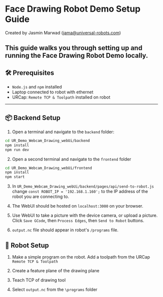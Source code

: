 # Face Drawing Robot Demo Setup Guide
Created by Jasmin Marwad (jama@universal-robots.com)

This guide walks you through setting up and running the Face Drawing Robot Demo locally.
---
## 🛠️ Prerequisites
- `Node.js` and `npm` installed
- Laptop connected to robot with ethernet
- URCap: `Remote TCP & Toolpath` installed on robot
---
## 📦 Backend Setup
1. Open a terminal and navigate to the `backend` folder:
```bash
cd UR_Demo_Webcam_Drawing_webUi/backend
npm install
npm run dev
```
2. Open a second terminal and navigate to the `frontend` folder
```bash
cd UR_Demo_Webcam_Drawing_webUi/frontend
npm install
npm start
```
3. In `UR_Demo_Webcam_Drawing_webUi/backend/pages/api/send-to-robot.js` change `const ROBOT_IP = '192.168.1.160';` to the IP address of the robot you are connecting to. 

4. The WebUI should be hosted on `localhost:3000` on your browser.

5. Use WebUI to take a picture with the device camera, or upload a picture. Click `Save GCode`, then `Process Edges`, then `Send to Robot`
buttons. 

6. `output.nc` file should appear in robot's `/programs` file. 
## 🤖 Robot Setup
1. Make a simple program on the robot. Add a toolpath from the URCap `Remote TCP & Toolpath`

2. Create a feature plane of the drawing plane

3. Teach TCP of drawing tool

4. Select `output.nc` from the `\programs` folder


